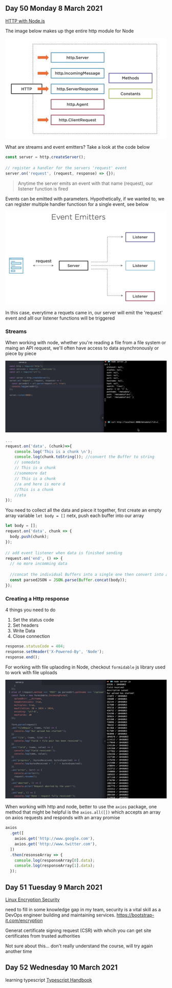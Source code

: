 ## Day 50 Monday 8 March 2021

[HTTP with Node.js](https://app.pluralsight.com/library/courses/http-with-nodejs/table-of-contents)

The image below makes up thge entire http module for Node

![Http module](https://github.com/EOjeah/100DaysOfCode/blob/main/8-wk/images/http_module.png)

What are streams and event emitters? Take a look at the code below

```javascript
const server = http.createServer();

// register a handler for the servers 'request' event
server.on('request', (request, response) => {});
```

> Anytime the server emits an event with that name (request), our listener function is fired

Events can be emitted with parameters. Hypothetically, if we wanted to, we can register multiple handler functiosn for a single event, see below

![Event emitters](https://github.com/EOjeah/100DaysOfCode/blob/main/8-wk/images/event_emitters.png)

In this case, everytime a requets came in, our server will emit the 'request' event and alll our listener functions will be triggered

### Streams

When working with node, whether you're reading a file from a file system or maing an API request, we'll often have access to data asynchronously or piece by piece

![Node url](https://github.com/EOjeah/100DaysOfCode/blob/main/8-wk/images/url_module.png)

```javascript
...
request.on('data', (chunk)=>{
    console.log('This is a chunk \n');
    console.log(chunk.toString()); //convert the Buffer to string
    // somedata
    // This is a chunk
    //somemore dat
    // This is a chunk
    //a and here is more d
    //This is a chunk
    //ata
});
```

You need to collect all the data and piece it together, first create an empty array variable
`let body = []` netx, push each buffer into our array

```javascript
let body = [];
request.on('data', chunk => {
  body.push(chunk);
});

// add event listener when data is finished sending
request.on('end', () => {
  // no more incomming data

  //concat the individual Buffers into a single one then convert into a javascipt object with JSON.parse
  const parsedJSON = JSON.parse(Buffer.concat(body));
});
```

### Creating a Http response

4 things you need to do

1. Set the status code
2. Set headers
3. Write Data
4. Close connection

```javascript
response.statusCode = 404;
response.setHeader('X-Powered-By', 'Node');
response.end();
```

For working with file uplaoding in Node, checkout `formidable` js library used to work with file uploads

![Sungle file upload](https://github.com/EOjeah/100DaysOfCode/blob/main/8-wk/images/single_file_upload.png)

When working with http and node, better to use the `axios` package,
one method that might be helpful is the `axios.all([])` which accepts an array on axios requests and responds with an array promise

```javascript
axios
  .get([
    axios.get('http://www.google.com'),
    axios.get('http://www.twitter.com'),
  ])
  .then(resonseArray => {
    console.log(responseArray[0].data);
    console.log(responseArray[1].data);
  });
```

## Day 51 Tuesday 9 March 2021

[Linux Encryption Security](https://app.pluralsight.com/library/courses/linux-encryption-security-lpic-3-303/table-of-contents)

need to fill in some knowledge gap in my team, security is a vital skill as a DevOps engineer building and maintaining services.
https://bootstrap-it.com/encryption

Generat certificate signing request (CSR) with whcih you can get site certificates from trusted authorities

Not sure about this... don't really understand the course, will try again another time

## Day 52 Wednesday 10 March 2021

learning typescript
[Typescript Handbook](https://www.typescriptlang.org/assets/typescript-handbook.pdf)

